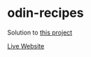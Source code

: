 # odin-recipes

Solution to [this project](https://www.theodinproject.com/lessons/foundations-recipes)

[Live Website](https://akash-shaw.github.io/odin-recipes/)
